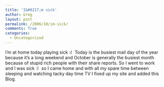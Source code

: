 ```yaml
---
title: 'I&#8217;m sick'
author: Greg
layout: post
permalink: /2006/10/im-sick/
comments: True
categories:
  - Uncategorized
---
```

I&#8217;m at home today playing sick <img src="http://gregology.net/wp-includes/images/smilies/frownie.png" alt=":(" class="wp-smiley" style="height: 1em; max-height: 1em;" /> Today is the busiest mail day of the year because it’s a long weekend and October is generally the busiest month because of stupid rich people with their share reports. So I went to work and I was sick <img src="http://gregology.net/wp-includes/images/smilies/frownie.png" alt=":(" class="wp-smiley" style="height: 1em; max-height: 1em;" /> so I came home and with all my spare time between sleeping and watching tacky day time TV I fixed up my site and added this Blog.